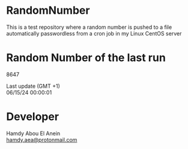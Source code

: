 # RandomNumber    
This is a test repository where a random number is pushed to a file automatically passwordless from a cron job in my Linux CentOS server    
# Random Number of the last run   
8647
      
Last update (GMT +1)    
06/15/24 00:00:01
# Developer    
Hamdy Abou El Anein   
hamdy.aea@protonmail.com
